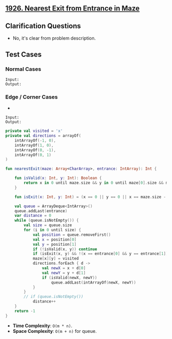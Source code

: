 ## [1926. Nearest Exit from Entrance in Maze](https://leetcode.com/problems/nearest-exit-from-entrance-in-maze)

## Clarification Questions
* No, it's clear from problem description.
 
## Test Cases
### Normal Cases
```
Input: 
Output: 
```
### Edge / Corner Cases
* 
```
Input: 
Output: 
```

```kotlin
private val visited = 'x'
private val directions = arrayOf(
    intArrayOf(-1, 0),
    intArrayOf(1, 0),
    intArrayOf(0, -1),
    intArrayOf(0, 1)
)

fun nearestExit(maze: Array<CharArray>, entrance: IntArray): Int {

    fun isValid(x: Int, y: Int): Boolean {
        return x in 0 until maze.size && y in 0 until maze[0].size && maze[x][y] == '.'
    }

    fun isExit(x: Int, y: Int) = (x == 0 || y == 0 || x == maze.size - 1 || y == maze[0].size - 1)

    val queue = ArrayDeque<IntArray>()
    queue.addLast(entrance)
    var distance = 0
    while (queue.isNotEmpty()) {
        val size = queue.size 
        for (i in 0 until size) {
            val position = queue.removeFirst()
            val x = position[0]
            val y = position[1]
            if (!isValid(x, y)) continue
            if (isExit(x, y) && !(x == entrance[0] && y == entrance[1])) return distance
            maze[x][y] = visited
            directions.forEach { d ->
                val newX = x + d[0]
                val newY = y + d[1]
                if (isValid(newX, newY))
                    queue.addLast(intArrayOf(newX, newY))
            }
        }
        // if (queue.isNotEmpty())
            distance++
    }
    return -1
}
```

* **Time Complexity**: `O(m * n)`.
* **Space Complexity**: `O(m + n)` for queue.